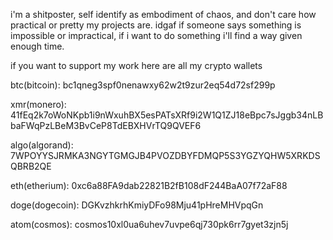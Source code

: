 i'm a shitposter, self identify as embodiment of chaos, and don't care how practical or pretty my projects are.
idgaf if someone says something is impossible or impractical, if i want to do something i'll find a way given enough time.

if you want to support my work here are all my crypto wallets

btc(bitcoin): bc1qneg3spf0nenawxy62w2t9zur2eq54d72sf299p

xmr(monero): 41fEq2k7oWoNKpb1i9nWxuhBX5esPATsXRf9i2W1Q1ZJ18eBpc7sJggb34nLBbaFWqPzLBeM3BvCeP8TdEBXHVrTQ9QVEF6

algo(algorand): 7WPOYYSJRMKA3NGYTGMGJB4PVOZDBYFDMQP5S3YGZYQHW5XRKDSQBRB2QE

eth(etherium): 0xc6a88FA9dab22821B2fB108dF244BaA07f72aF88

doge(dogecoin): DGKvzhkrhKmiyDFo98Mju41pHreMHVpqGn

atom(cosmos): cosmos10xl0ua6uhev7uvpe6qj730pk6rr7gyet3zjn5j
